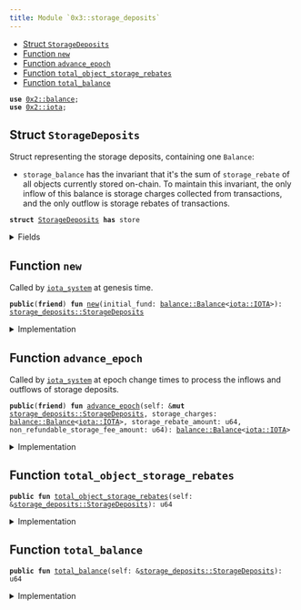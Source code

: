 ```yaml
---
title: Module `0x3::storage_deposits`
---
```




-  [Struct `StorageDeposits`](#0x3_storage_deposits_StorageDeposits)
-  [Function `new`](#0x3_storage_deposits_new)
-  [Function `advance_epoch`](#0x3_storage_deposits_advance_epoch)
-  [Function `total_object_storage_rebates`](#0x3_storage_deposits_total_object_storage_rebates)
-  [Function `total_balance`](#0x3_storage_deposits_total_balance)


<pre><code><b>use</b> <a href="../iota-framework/balance.md#0x2_balance">0x2::balance</a>;
<b>use</b> <a href="../iota-framework/iota.md#0x2_iota">0x2::iota</a>;
</code></pre>



<a name="0x3_storage_deposits_StorageDeposits"></a>

## Struct `StorageDeposits`

Struct representing the storage deposits, containing one <code>Balance</code>:
- <code>storage_balance</code> has the invariant that it's the sum of <code>storage_rebate</code> of
all objects currently stored on-chain. To maintain this invariant, the only inflow of this
balance is storage charges collected from transactions, and the only outflow is storage rebates
of transactions.


<pre><code><b>struct</b> <a href="storage_deposits.md#0x3_storage_deposits_StorageDeposits">StorageDeposits</a> <b>has</b> store
</code></pre>



<details>
<summary>Fields</summary>


<dl>
<dt>
<code>total_object_storage_rebates: <a href="../iota-framework/balance.md#0x2_balance_Balance">balance::Balance</a>&lt;<a href="../iota-framework/iota.md#0x2_iota_IOTA">iota::IOTA</a>&gt;</code>
</dt>
<dd>

</dd>
<dt>
<code>non_refundable_balance: <a href="../iota-framework/balance.md#0x2_balance_Balance">balance::Balance</a>&lt;<a href="../iota-framework/iota.md#0x2_iota_IOTA">iota::IOTA</a>&gt;</code>
</dt>
<dd>

</dd>
</dl>


</details>

<a name="0x3_storage_deposits_new"></a>

## Function `new`

Called by <code><a href="iota_system.md#0x3_iota_system">iota_system</a></code> at genesis time.


<pre><code><b>public</b>(<b>friend</b>) <b>fun</b> <a href="storage_deposits.md#0x3_storage_deposits_new">new</a>(initial_fund: <a href="../iota-framework/balance.md#0x2_balance_Balance">balance::Balance</a>&lt;<a href="../iota-framework/iota.md#0x2_iota_IOTA">iota::IOTA</a>&gt;): <a href="storage_deposits.md#0x3_storage_deposits_StorageDeposits">storage_deposits::StorageDeposits</a>
</code></pre>



<details>
<summary>Implementation</summary>


<pre><code><b>public</b>(package) <b>fun</b> <a href="storage_deposits.md#0x3_storage_deposits_new">new</a>(initial_fund: Balance&lt;IOTA&gt;) : <a href="storage_deposits.md#0x3_storage_deposits_StorageDeposits">StorageDeposits</a> {
    <a href="storage_deposits.md#0x3_storage_deposits_StorageDeposits">StorageDeposits</a> {
        // At the beginning there's no <a href="../iota-framework/object.md#0x2_object">object</a> in the storage yet
        total_object_storage_rebates: <a href="../iota-framework/balance.md#0x2_balance_zero">balance::zero</a>(),
        non_refundable_balance: initial_fund,
    }
}
</code></pre>



</details>

<a name="0x3_storage_deposits_advance_epoch"></a>

## Function `advance_epoch`

Called by <code><a href="iota_system.md#0x3_iota_system">iota_system</a></code> at epoch change times to process the inflows and outflows of storage deposits.


<pre><code><b>public</b>(<b>friend</b>) <b>fun</b> <a href="storage_deposits.md#0x3_storage_deposits_advance_epoch">advance_epoch</a>(self: &<b>mut</b> <a href="storage_deposits.md#0x3_storage_deposits_StorageDeposits">storage_deposits::StorageDeposits</a>, storage_charges: <a href="../iota-framework/balance.md#0x2_balance_Balance">balance::Balance</a>&lt;<a href="../iota-framework/iota.md#0x2_iota_IOTA">iota::IOTA</a>&gt;, storage_rebate_amount: u64, non_refundable_storage_fee_amount: u64): <a href="../iota-framework/balance.md#0x2_balance_Balance">balance::Balance</a>&lt;<a href="../iota-framework/iota.md#0x2_iota_IOTA">iota::IOTA</a>&gt;
</code></pre>



<details>
<summary>Implementation</summary>


<pre><code><b>public</b>(package) <b>fun</b> <a href="storage_deposits.md#0x3_storage_deposits_advance_epoch">advance_epoch</a>(
    self: &<b>mut</b> <a href="storage_deposits.md#0x3_storage_deposits_StorageDeposits">StorageDeposits</a>,
    storage_charges: Balance&lt;IOTA&gt;,
    storage_rebate_amount: u64,
    non_refundable_storage_fee_amount: u64,
) : Balance&lt;IOTA&gt; {
    // The storage charges for the epoch come from the storage rebate of the new objects created
    // and the new storage rebates of the objects modified during the epoch so we put the charges
    // into `total_object_storage_rebates`.
    self.total_object_storage_rebates.join(storage_charges);

    // Split out the non-refundable portion of the storage rebate and put it into the non-refundable <a href="../iota-framework/balance.md#0x2_balance">balance</a>.
    <b>let</b> non_refundable_storage_fee = self.total_object_storage_rebates.split(non_refundable_storage_fee_amount);
    self.non_refundable_balance.join(non_refundable_storage_fee);

    // `storage_rebates` <b>include</b> the already refunded rebates of deleted objects and <b>old</b> rebates of modified objects and
    // should be taken out of the `total_object_storage_rebates`.
    <b>let</b> storage_rebate = self.total_object_storage_rebates.split(storage_rebate_amount);

    // The storage rebate <b>has</b> already been returned <b>to</b> individual transaction senders' gas coins
    // so we <b>return</b> the <a href="../iota-framework/balance.md#0x2_balance">balance</a> <b>to</b> be burnt at the very end of epoch change.
    storage_rebate
}
</code></pre>



</details>

<a name="0x3_storage_deposits_total_object_storage_rebates"></a>

## Function `total_object_storage_rebates`



<pre><code><b>public</b> <b>fun</b> <a href="storage_deposits.md#0x3_storage_deposits_total_object_storage_rebates">total_object_storage_rebates</a>(self: &<a href="storage_deposits.md#0x3_storage_deposits_StorageDeposits">storage_deposits::StorageDeposits</a>): u64
</code></pre>



<details>
<summary>Implementation</summary>


<pre><code><b>public</b> <b>fun</b> <a href="storage_deposits.md#0x3_storage_deposits_total_object_storage_rebates">total_object_storage_rebates</a>(self: &<a href="storage_deposits.md#0x3_storage_deposits_StorageDeposits">StorageDeposits</a>): u64 {
    self.total_object_storage_rebates.value()
}
</code></pre>



</details>

<a name="0x3_storage_deposits_total_balance"></a>

## Function `total_balance`



<pre><code><b>public</b> <b>fun</b> <a href="storage_deposits.md#0x3_storage_deposits_total_balance">total_balance</a>(self: &<a href="storage_deposits.md#0x3_storage_deposits_StorageDeposits">storage_deposits::StorageDeposits</a>): u64
</code></pre>



<details>
<summary>Implementation</summary>


<pre><code><b>public</b> <b>fun</b> <a href="storage_deposits.md#0x3_storage_deposits_total_balance">total_balance</a>(self: &<a href="storage_deposits.md#0x3_storage_deposits_StorageDeposits">StorageDeposits</a>): u64 {
    self.total_object_storage_rebates.value() + self.non_refundable_balance.value()
}
</code></pre>



</details>
